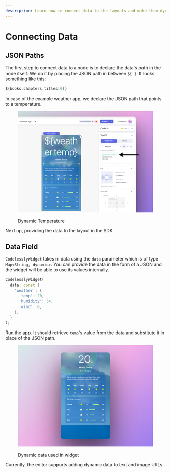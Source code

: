 ```yaml
---
description: Learn how to connect data to the layouts and make them dynamic.
---
```


# Connecting Data

## JSON Paths

The first step to connect data to a node is to declare the data's path in the node itself. We do it by placing the JSON path in between `${ }`. It looks something like this:

```dart
${books.chapters.titles[0]}
```

In case of the example weather app, we declare the JSON path that points to a temperature.

<figure><img src="../.gitbook/assets/image (12).png" alt=""><figcaption><p>Dynamic Temperature</p></figcaption></figure>

Next up, providing the data to the layout in the SDK.

## Data Field

`CodelesslyWidget` takes in data using the `data` parameter which is of type `Map<String, dynamic>`. You can provide the data in the form of a JSON and the widget will be able to use its values internally.

```dart
CodelesslyWidget(
  data: const {
    'weather': {
      'temp': 20,
      'humidity': 34,
      'wind': 6,
    },
  }
);
```

Run the app. It should retrieve `temp`'s value from the data and substitute it in place of the JSON path.

<figure><img src="../.gitbook/assets/image (29).png" alt=""><figcaption><p>Dynamic data used in widget</p></figcaption></figure>

Currently, the editor supports adding dynamic data to text and image URLs.

